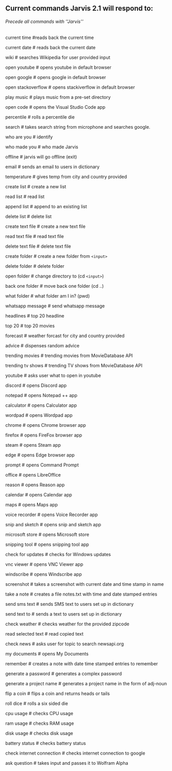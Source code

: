 ## Current commands Jarvis 2.1 will respond to:

###### Precede all commands with ''Jarvis''

current time				#reads back the current time

current date				# reads back the current date

wiki						# searches Wikipedia for user provided input

open youtube				# opens youtube in default browser

open google				# opens google in default browser

open stackoverflow			# opens stackiverflow in default browser

play music				# plays music from a pre-set directory

open code				# opens the Visual Studio Code app

percentile				# rolls a percentile die

search					# takes search string from microphone and searches google.

who are you				# identify

who made you				# who made Jarvis

offline					# jarvis will go offline (exit)

email					# sends an email to users in dictionary

temperature				# gives temp from city and country provided

create list				# create a new list

read list					# read list

append list				# append to an existing list

delete list				# delete list

create text file				# create a new text file

read text file				# read text file

delete text file				# delete text file

create folder				# create a new folder from `<input>`

delete folder				# delete folder

open folder				# change directory to (cd `<input>`)

back one folder			# move back one folder (cd ..)

what folder				# what folder am I in? (pwd)

whatsapp message			# send whatsapp message

headlines					# top 20 headline

top 20					# top 20 movies

forecast					# weather forcast for city and country provided

advice					# dispenses random advice

trending movies			# trending movies from MovieDatabase API

trending tv shows			# trending TV shows from MovieDatabase API

youtube					# asks user what to open in youtube

discord					# opens Discord app

notepad					# opens Notepad ++ app

calculator				# opens Calculator app

wordpad					# opens Wordpad app

chrome					# opens Chrome browser app

firefox					# opens FireFox browser app

steam					# opens Steam app

edge					# opens Edge browser app

prompt					# opens Command Prompt

office					# opens LibreOffice

reason					# opens Reason app

calendar					# opens Calendar app

maps					# opens Maps app

voice recorder				# opens Voice Recorder app

snip and sketch			# opens snip and sketch app

microsoft store			# opens Microsoft store

snipping tool				# opens snipping tool app

check for updates			# checks for Windows updates

vnc viewer				# opens VNC Viewer app

windscribe				# opens Windscribe app

screenshot				# takes a screenshot with current date and time stamp in name

take a note				# creates a file notes.txt with time and date stamped entries

send sms text				# sends SMS text to users set up in dictionary

send text to				# sends a text to users set up in dictionary

check weather				# checks weather for the provided zipcode

read selected text			# read copied text

check news				# asks user for topic to search newsapi.org

my documents				# opens My Documents

remember				# creates a note with date time stamped entries to remember

generate a password		# generates a complex password

generate a project name		# generates a project name in the form of adj-noun

flip a coin					# flips a coin and returns heads or tails

roll dice					# rolls a six sided die

cpu usage				# checks CPU usage

ram usage				# checks RAM usage

disk usage				# checks disk usage

battery status				# checks battery status

check internet connection	# checks internet connection to google

ask question				# takes input and passes it to Wolfram Alpha
